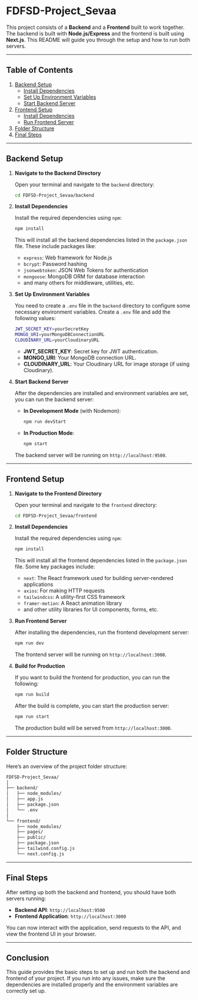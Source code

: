 
# FDFSD-Project_Sevaa

This project consists of a **Backend** and a **Frontend** built to work together. The backend is built with **Node.js/Express** and the frontend is built using **Next.js**. This README will guide you through the setup and how to run both servers.

---

## Table of Contents
1. [Backend Setup](#backend-setup)
   - [Install Dependencies](#install-dependencies)
   - [Set Up Environment Variables](#set-up-environment-variables)
   - [Start Backend Server](#start-backend-server)
2. [Frontend Setup](#frontend-setup)
   - [Install Dependencies](#install-dependencies-1)
   - [Run Frontend Server](#run-frontend-server)
3. [Folder Structure](#folder-structure)
4. [Final Steps](#final-steps)

---

## Backend Setup

1. **Navigate to the Backend Directory**

   Open your terminal and navigate to the `backend` directory:

   ```bash
   cd FDFSD-Project_Sevaa/backend
   ```

2. **Install Dependencies**

   Install the required dependencies using `npm`:

   ```bash
   npm install
   ```

   This will install all the backend dependencies listed in the `package.json` file. These include packages like:

   - `express`: Web framework for Node.js
   - `bcrypt`: Password hashing
   - `jsonwebtoken`: JSON Web Tokens for authentication
   - `mongoose`: MongoDB ORM for database interaction
   - and many others for middleware, utilities, etc.

3. **Set Up Environment Variables**

   You need to create a `.env` file in the `backend` directory to configure some necessary environment variables. Create a `.env` file and add the following values:

   ```bash
   JWT_SECRET_KEY=yourSecretKey
   MONGO_URI=yourMongoDBConnectionURL
   CLOUDINARY_URL=yourCloudinaryURL
   ```

   - **JWT_SECRET_KEY**: Secret key for JWT authentication.
   - **MONGO_URI**: Your MongoDB connection URL.
   - **CLOUDINARY_URL**: Your Cloudinary URL for image storage (if using Cloudinary).

4. **Start Backend Server**

   After the dependencies are installed and environment variables are set, you can run the backend server:

   - **In Development Mode** (with Nodemon):

     ```bash
     npm run devStart
     ```

   - **In Production Mode**:

     ```bash
     npm start
     ```

   The backend server will be running on `http://localhost:9500`.

---

## Frontend Setup

1. **Navigate to the Frontend Directory**

   Open your terminal and navigate to the `frontend` directory:

   ```bash
   cd FDFSD-Project_Sevaa/frontend
   ```

2. **Install Dependencies**

   Install the required dependencies using `npm`:

   ```bash
   npm install
   ```

   This will install all the frontend dependencies listed in the `package.json` file. Some key packages include:

   - `next`: The React framework used for building server-rendered applications
   - `axios`: For making HTTP requests
   - `tailwindcss`: A utility-first CSS framework
   - `framer-motion`: A React animation library
   - and other utility libraries for UI components, forms, etc.

3. **Run Frontend Server**

   After installing the dependencies, run the frontend development server:

   ```bash
   npm run dev
   ```

   The frontend server will be running on `http://localhost:3000`.

4. **Build for Production**

   If you want to build the frontend for production, you can run the following:

   ```bash
   npm run build
   ```

   After the build is complete, you can start the production server:

   ```bash
   npm run start
   ```

   The production build will be served from `http://localhost:3000`.

---

## Folder Structure

Here’s an overview of the project folder structure:

```bash
FDFSD-Project_Sevaa/
│
├── backend/
│   ├── node_modules/
│   ├── app.js
│   ├── package.json
│   └── .env
│
└── frontend/
    ├── node_modules/
    ├── pages/
    ├── public/
    ├── package.json
    ├── tailwind.config.js
    └── next.config.js
```

---

## Final Steps

After setting up both the backend and frontend, you should have both servers running:

- **Backend API**: `http://localhost:9500`
- **Frontend Application**: `http://localhost:3000`

You can now interact with the application, send requests to the API, and view the frontend UI in your browser.

---

## Conclusion

This guide provides the basic steps to set up and run both the backend and frontend of your project. If you run into any issues, make sure the dependencies are installed properly and the environment variables are correctly set up.
